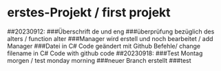 # erstes-Projekt / first projekt

##20230912:
  ###Überschrift de und eng
  ###überprüfung bezüglich des alters / function alter
  ###Manager wird erstell und noch bearbeitet / add Manager
  ###Datei in C# Code geändert mit Github Befehle/ change filename in C# Code with github code
##20230918:
  ###Test Montag morgen / test monday morning
  ###neuer Branch erstellt
  ###test